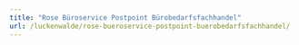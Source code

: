 ```yaml
---
title: "Rose Büroservice Postpoint Bürobedarfsfachhandel"
url: /luckenwalde/rose-bueroservice-postpoint-buerobedarfsfachhandel/
---
```

